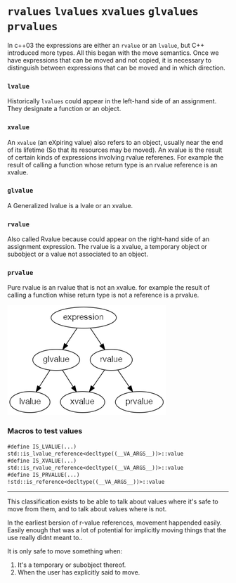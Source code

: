 # `rvalues` `lvalues` `xvalues` `glvalues` `prvalues`

In c++03 the expressions are either an `rvalue` or an `lvalue`, but C++
introduced more types. All this began with the move semantics. Once we have
expressions that can be moved and not copied, it is necessary to distinguish 
between expressions that can be moved and in which direction.

### `lvalue`

Historically `lvalues` could appear in the left-hand side of an assignment.
They designate a function or an object.
### `xvalue`

An `xvalue` (an eXpiring value) also refers to an object, usually near the 
end of its lifetime (So that its resources may be moved).
An xvalue is the result of certain kinds of expressions involving rvalue 
referenes. For example the result of calling a function whose return type
is an rvalue reference is an xvalue.

### `glvalue`
A Generalized lvalue is a lvale or an xvalue.

### `rvalue`
Also called Rvalue because could appear on the right-hand side of an assignment
expression. The rvalue is a xvalue, a temporary object or subobject or a value
not associated to an object.

### `prvalue`

Pure rvalue is an rvalue that is not an xvalue.
for example the result of calling a function whise return type is not a reference
  is a prvalue.

![](./values.png)

### Macros to test values

```
#define IS_LVALUE(...) std::is_lvalue_reference<decltype((__VA_ARGS__))>::value
#define IS_XVALUE(...) std::is_rvalue_reference<decltype((__VA_ARGS__))>::value
#define IS_PRVALUE(...) !std::is_reference<decltype((__VA_ARGS__))>::value
```


- - -

This classification exists to be able to talk about values where it's 
safe to move from them, and to talk about values where is not.

In the earliest bersion of r-value references, movement happended easily.
Easily enough that was a lot of potential for implicitly moving things that
the use really didnt meant to..

It is only safe to move something when:

1. It's a temporary or subobject thereof.
2. When the user has explicitly said to move.


